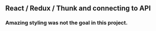 ## React / Redux / Thunk and connecting to API
### Amazing styling was not the goal in this project. 
